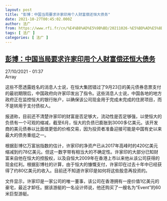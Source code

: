 ```yaml
---
layout: post
title: "彭博：中国当局要求许家印用个人财富偿还恒大债务"
date: 2021-10-27T00:45:02.000Z
author: 法广
from: https://www.rfi.fr/cn/%E4%B8%AD%E5%9B%BD/20211026-%E5%BD%AD%E5%8D%9A-%E4%B8%AD%E5%9B%BD%E5%BD%93%E5%B1%80%E8%A6%81%E6%B1%82%E8%AE%B8%E5%AE%B6%E5%8D%B0%E7%94%A8%E4%B8%AA%E4%BA%BA%E8%B4%A2%E5%AF%8C%E5%81%BF%E8%BF%98%E6%81%92%E5%A4%A7%E5%80%BA%E5%8A%A1
tags: [ 法广 ]
categories: [ 法广 ]
---
```

<!--1635295502000-->
[彭博：中国当局要求许家印用个人财富偿还恒大债务](https://www.rfi.fr/cn/%E4%B8%AD%E5%9B%BD/20211026-%E5%BD%AD%E5%8D%9A-%E4%B8%AD%E5%9B%BD%E5%BD%93%E5%B1%80%E8%A6%81%E6%B1%82%E8%AE%B8%E5%AE%B6%E5%8D%B0%E7%94%A8%E4%B8%AA%E4%BA%BA%E8%B4%A2%E5%AF%8C%E5%81%BF%E8%BF%98%E6%81%92%E5%A4%A7%E5%80%BA%E5%8A%A1)
------

<div>
<div>27/10/2021 - 01:37</div>Array<div >                    <p>这些不愿透露姓名的消息人士说，在恒大集团错过了9月23日的美元债券息票支付的最初期限后，中国政府向许家印发出了指令。这些消息人士说，中国各地的地方政府正在监控恒大的银行账户，以确保该公司现金用于完成未完成的住房项目，而不是转用于支付债权人。</p><p>报道称，目前还不清楚许家印的财富是否足够大，流动性是否足够强，以使恒大的负债有一个可观的缩减，截至6月，恒大的负债已膨胀到3000多亿美元。该开发商的美元债券以比面值更低的价格交易，因为投资者准备迎接可能是中国有史以来最大的债务重组之一。</p><p>根据彭博亿万富翁指数的估计，许家印的净资产已从2017年高峰时的420亿美元缩减到约78亿美元。但这一数字带有相当大的不确定性。许家印的大部分已知财富来自他在恒大的控股权，以及自恒大2009年在香港上市以来他从该公司获得的现金红利。根据彭博社的计算，由于恒大的慷慨支付，许家印在过去十年中已经获得了约80亿美元的收入。目前还不知道许家印是如何将这些股息再投资的。</p><p>文件显示，许家印是一家公司的唯一董事，该公司在香港拥有一座价值1亿美元的豪宅，最近才卸任。据该游艇的一名设计师说，他还购买了一艘名为“Event”的60米巨型游艇。</p>                                            <div data-selfpromo-newsletter>    </div>    <div data-selfpromo-app>    </div>                </div>
</div>
